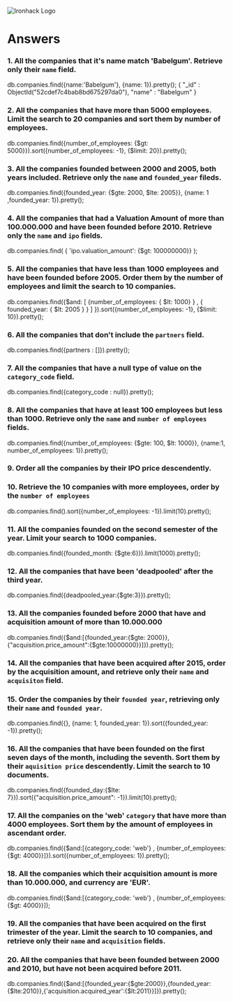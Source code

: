 ![Ironhack Logo](https://i.imgur.com/1QgrNNw.png)

# Answers

### 1. All the companies that it's name match 'Babelgum'. Retrieve only their `name` field.

db.companies.find({name:'Babelgum'}, {name: 1}).pretty();
{ "_id" : ObjectId("52cdef7c4bab8bd675297da0"), "name" : "Babelgum" }

### 2. All the companies that have more than 5000 employees. Limit the search to 20 companies and sort them by **number of employees**.

db.companies.find({number_of_employees: {$gt: 5000}}).sort({number_of_employees: -1}, {$limit: 20}).pretty();

### 3. All the companies founded between 2000 and 2005, both years included. Retrieve only the `name` and `founded_year` fileds.

db.companies.find({founded_year: {$gte: 2000, $lte: 2005}}, {name: 1 ,founded_year: 1}).pretty();

### 4. All the companies that had a Valuation Amount of more than 100.000.000 and have been founded before 2010. Retrieve only the `name` and `ipo` fields.

db.companies.find( { 'ipo.valuation_amount': {$gt: 100000000}} );

### 5. All the companies that have less than 1000 employees and have been founded before 2005. Order them by the number of employees and limit the search to 10 companies.

db.companies.find({$and: [ {number_of_employees: { $lt: 1000} } , { founded_year: { $lt: 2005 } } ] }).sort({number_of_employees: -1}, {$limit: 10}).pretty();

### 6. All the companies that don't include the `partners` field.

db.companies.find({partners : []}).pretty();

### 7. All the companies that have a null type of value on the `category_code` field.

db.companies.find({category_code : null}).pretty();

### 8. All the companies that have at least 100 employees but less than 1000. Retrieve only the `name` and `number of employees` fields.

db.companies.find({number_of_employees: {$gte: 100, $lt: 1000}}, {name:1, number_of_employees: 1}).pretty();

### 9. Order all the companies by their IPO price descendently.

<!-- Your Code Goes Here -->

### 10. Retrieve the 10 companies with more employees, order by the `number of employees`

db.companies.find().sort({number_of_employees: -1}).limit(10).pretty();

### 11. All the companies founded on the second semester of the year. Limit your search to 1000 companies.

db.companies.find({founded_month: {$gte:6}}).limit(1000).pretty();

### 12. All the companies that have been 'deadpooled' after the third year.

 db.companies.find({deadpooled_year:{$gte:3}}).pretty();

### 13. All the companies founded before 2000 that have and acquisition amount of more than 10.000.000

db.companies.find({$and:[{founded_year:{$gte: 2000}},{"acquisition.price_amount":{$gte:10000000}}]}).pretty();

### 14. All the companies that have been acquired after 2015, order by the acquisition amount, and retrieve only their `name` and `acquisiton` field.

<!-- Your Code Goes Here -->

### 15. Order the companies by their `founded year`, retrieving only their `name` and `founded year`.

db.companies.find({}, {name: 1, founded_year: 1}).sort({founded_year: -1}).pretty();

### 16. All the companies that have been founded on the first seven days of the month, including the seventh. Sort them by their `aquisition price` descendently. Limit the search to 10 documents.

db.companies.find({founded_day:{$lte: 7}}).sort({"acquisition.price_amount": -1}).limit(10).pretty();

### 17. All the companies on the 'web' `category` that have more than 4000 employees. Sort them by the amount of employees in ascendant order.

db.companies.find({$and:[{category_code: 'web'} , {number_of_employees: {$gt: 4000}}]}).sort({number_of_employees: 1}).pretty();

### 18. All the companies which their acquisition amount is more than 10.000.000, and currency are 'EUR'.

db.companies.find({$and:[{category_code: 'web'} , {number_of_employees: {$gt: 4000}}]);

### 19. All the companies that have been acquired on the first trimester of the year. Limit the search to 10 companies, and retrieve only their `name` and `acquisition` fields.

<!-- Your Code Goes Here -->

### 20. All the companies that have been founded between 2000 and 2010, but have not been acquired before 2011.

db.companies.find({$and:[{founded_year:{$gte:2000}},{founded_year:{$lte:2010}},{'acquisition.acquired_year':{$lt:2011}}]}).pretty();

